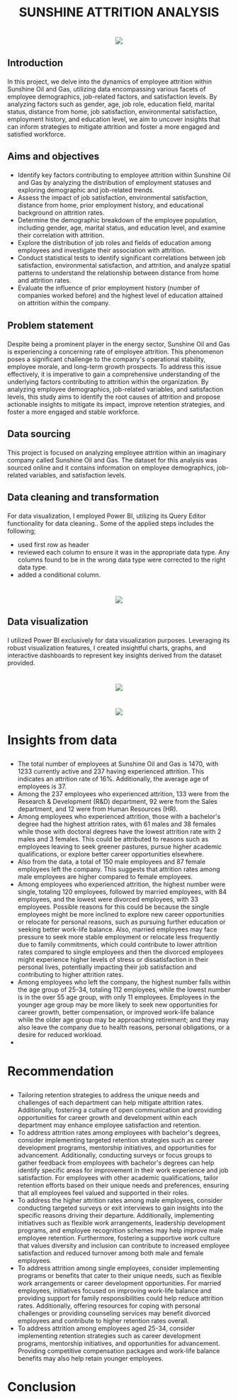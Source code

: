 # <p align='center'/> SUNSHINE ATTRITION ANALYSIS </p>
# <div align='center'/><img src='Images/Image1.jpeg'></div>
## <p align='left'/> Introduction </p>
In this project, we delve into the dynamics of employee attrition within Sunshine Oil and Gas, utilizing data encompassing various facets of employee demographics, job-related factors, and satisfaction levels. By analyzing factors such as gender, age, job role, education field, marital status, distance from home, job satisfaction, environmental satisfaction, employment history, and education level, we aim to uncover insights that can inform strategies to mitigate attrition and foster a more engaged and satisfied workforce.
## <p align='left'/> Aims and objectives </p>
- Identify key factors contributing to employee attrition within Sunshine Oil and Gas by analyzing the distribution of employment statuses and exploring demographic and job-related trends.
- Assess the impact of job satisfaction, environmental satisfaction, distance from home, prior employment history, and educational background on attrition rates.
- Determine the demographic breakdown of the employee population, including gender, age, marital status, and education level, and examine their correlation with attrition.
- Explore the distribution of job roles and fields of education among employees and investigate their association with attrition.
- Conduct statistical tests to identify significant correlations between job satisfaction, environmental satisfaction, and attrition, and analyze spatial patterns to understand the relationship between distance from home and attrition rates.
- Evaluate the influence of prior employment history (number of companies worked before) and the highest level of education attained on attrition within the company.
## <p align='left'/> Problem statement </p>
Despite being a prominent player in the energy sector, Sunshine Oil and Gas is experiencing a concerning rate of employee attrition. This phenomenon poses a significant challenge to the company's operational stability, employee morale, and long-term growth prospects. To address this issue effectively, it is imperative to gain a comprehensive understanding of the underlying factors contributing to attrition within the organization. By analyzing employee demographics, job-related variables, and satisfaction levels, this study aims to identify the root causes of attrition and propose actionable insights to mitigate its impact, improve retention strategies, and foster a more engaged and stable workforce.
## <p align='left'/> Data sourcing </p>
This project is focused on analyzing employee attrition within an imaginary company called Sunshine Oil and Gas. The dataset for this analysis was sourced online and it contains information on employee demographics, job-related variables, and satisfaction levels.
## <p align='left'/> Data cleaning and transformation </p>
For data visualization, I employed Power BI, utilizing its Query Editor functionality for data cleaning.. Some of the applied steps includes the following;
- used first row as header
- reviewed each column to ensure it was in the appropriate data type. Any columns found to be in the wrong data type were corrected to the right data type.
- added a conditional column.
# <div align='center'/><img src='Images/Image2.JPG'></div>
## <p align='left'/> Data visualization </p>
I utilized Power BI exclusively for data visualization purposes. Leveraging its robust visualization features, I created insightful charts, graphs, and interactive dashboards to represent key insights derived from the dataset provided.
# <div align='center'/><img src='Images/Image3.JPG'></div>
# <div align='center'/><img src='Images/Image4.JPG'></div>
# <p align='left'/> Insights from data </p>
- The total number of employees at Sunshine Oil and Gas is 1470, with 1233 currently active and 237 having experienced attrition. This indicates an attrition rate of 16%. Additionally, the average age of employees is 37.
- Among the 237 employees who experienced attrition, 133 were from the Research & Development (R&D) department, 92 were from the Sales department, and 12 were from Human Resources (HR).
- Among employees who experienced attrition, those with a bachelor's degree had the highest attrition rates, with 61 males and 38 females while those with doctoral degrees have the lowest attrition rate with 2 males and 3 females. This could be attributed to reasons such as employees leaving to seek greener pastures, pursue higher academic qualifications, or explore better career opportunities elsewhere.
- Also from the data, a total of 150 male employees and 87 female employees left the company. This suggests that attrition rates among male employees are higher compared to female employees.
- Among employees who experienced attrition, the highest number were single, totaling 120 employees, followed by married employees, with 84 employees, and the lowest were divorced employees, with 33 employees. Possible reasons for this could be because the single employees might be more inclined to explore new career opportunities or relocate for personal reasons, such as pursuing further education or seeking better work-life balance. Also, married employees may face pressure to seek more stable employment or relocate less frequently due to family commitments, which could contribute to lower attrition rates compared to single employees and then the divorced employees might experience higher levels of stress or dissatisfaction in their personal lives, potentially impacting their job satisfaction and contributing to higher attrition rates.
- Among employees who left the company, the highest number falls within the age group of 25-34, totaling 112 employees, while the lowest number is in the over 55 age group, with only 11 employees. Employees in the younger age group may be more likely to seek new opportunities for career growth, better compensation, or improved work-life balance while the older age group may be approaching retirement; and they may also leave the company due to health reasons, personal obligations, or a desire for reduced workload.
- 

# <p align='left'/> Recommendation </p>
- Tailoring retention strategies to address the unique needs and challenges of each department can help mitigate attrition rates. Additionally, fostering a culture of open communication and providing opportunities for career growth and development within each department may enhance employee satisfaction and retention.
- To address attrition rates among employees with bachelor's degrees, consider implementing targeted retention strategies such as career development programs, mentorship initiatives, and opportunities for advancement. Additionally, conducting surveys or focus groups to gather feedback from employees with bachelor's degrees can help identify specific areas for improvement in their work experience and job satisfaction. For employees with other academic qualifications, tailor retention efforts based on their unique needs and preferences, ensuring that all employees feel valued and supported in their roles.
- To address the higher attrition rates among male employees, consider conducting targeted surveys or exit interviews to gain insights into the specific reasons driving their departure. Additionally, implementing initiatives such as flexible work arrangements, leadership development programs, and employee recognition schemes may help improve male employee retention. Furthermore, fostering a supportive work culture that values diversity and inclusion can contribute to increased employee satisfaction and reduced turnover among both male and female employees.
- To address attrition among single employees, consider implementing programs or benefits that cater to their unique needs, such as flexible work arrangements or career development opportunities. For married employees, initiatives focused on improving work-life balance and providing support for family responsibilities could help reduce attrition rates. Additionally, offering resources for coping with personal challenges or providing counseling services may benefit divorced employees and contribute to higher retention rates overall.
- To address attrition among employees aged 25-34, consider implementing retention strategies such as career development programs, mentorship initiatives, and opportunities for advancement. Providing competitive compensation packages and work-life balance benefits may also help retain younger employees.



# <p align='left'/> Conclusion </p>
